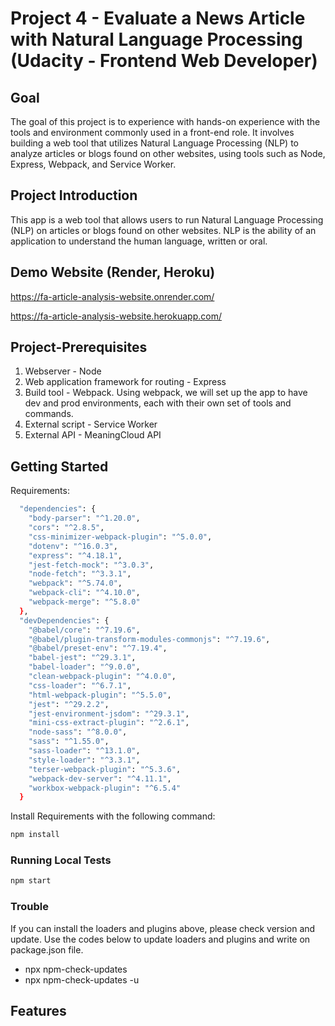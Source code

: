 # Project 4 - Evaluate a News Article with Natural Language Processing (Udacity - Frontend Web Developer)

## Goal
 The goal of this project is to experience with hands-on experience with the tools and environment commonly used in a front-end role. It involves building a web tool that utilizes Natural Language Processing (NLP) to analyze articles or blogs found on other websites, using tools such as Node, Express, Webpack, and Service Worker. 

## Project Introduction
This app is a web tool that allows users to run Natural Language Processing (NLP) on articles or blogs found on other websites. NLP is the ability of an application to understand the human language, written or oral.

## Demo Website (Render, Heroku)
https://fa-article-analysis-website.onrender.com/

https://fa-article-analysis-website.herokuapp.com/

## Project-Prerequisites

1. Webserver - Node
2. Web application framework for routing - Express
3. Build tool - Webpack. Using webpack, we will set up the app to have dev and prod environments, each with their own set of tools and commands.
4. External script - Service Worker
5. External API - MeaningCloud API

## Getting Started

Requirements: 
```bash
  "dependencies": {
    "body-parser": "^1.20.0",
    "cors": "^2.8.5",
    "css-minimizer-webpack-plugin": "^5.0.0",
    "dotenv": "^16.0.3",
    "express": "^4.18.1",
    "jest-fetch-mock": "^3.0.3",
    "node-fetch": "^3.3.1",
    "webpack": "^5.74.0",
    "webpack-cli": "^4.10.0",
    "webpack-merge": "^5.8.0"
  },
  "devDependencies": {
    "@babel/core": "^7.19.6",
    "@babel/plugin-transform-modules-commonjs": "^7.19.6",
    "@babel/preset-env": "^7.19.4",
    "babel-jest": "^29.3.1",
    "babel-loader": "^9.0.0",
    "clean-webpack-plugin": "^4.0.0",
    "css-loader": "^6.7.1",
    "html-webpack-plugin": "^5.5.0",
    "jest": "^29.2.2",
    "jest-environment-jsdom": "^29.3.1",
    "mini-css-extract-plugin": "^2.6.1",
    "node-sass": "^8.0.0",
    "sass": "^1.55.0",
    "sass-loader": "^13.1.0",
    "style-loader": "^3.3.1",
    "terser-webpack-plugin": "^5.3.6",
    "webpack-dev-server": "^4.11.1",
    "workbox-webpack-plugin": "^6.5.4"
  }
  ```
Install Requirements with the following command:
```bash
npm install
```

### Running Local Tests
```bash
npm start
```


### Trouble

If you can install the loaders and plugins above, please check version and update.
Use the codes below to update loaders and plugins and write on package.json file.
* npx npm-check-updates
* npx npm-check-updates -u

## Features

